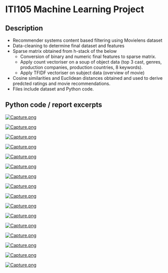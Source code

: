 # ITI105 Machine Learning Project

## **Description**
- Recommender systems content based filtering using Movielens dataset
- Data-cleaning to determine final dataset and features
- Sparse matrix obtained from h-stack of the below
    - Conversion of binary and numeric final features to sparse matrix. 
    - Apply count vectoriser on a soup of object data (top 3 cast, genres, production companies, production countries, 8 keywords). 
    - Apply TFIDF vectoriser on subject data (overview of movie)
- Cosine similarities and Euclidean distances obtained and used to derive predcted ratings and movie recommendations. 
- Files include dataset and Python code. 


## **Python code / report excerpts**
[![Capture.png](https://i.postimg.cc/KY1mRb8Q/Capture.png)](https://postimg.cc/Z9zGM13y)

[![Capture.png](https://i.postimg.cc/LXzK18Kk/Capture.png)](https://postimg.cc/vgHNRMmD)

[![Capture.png](https://i.postimg.cc/bvt47wJX/Capture.png)](https://postimg.cc/bGq6b8kL)

[![Capture.png](https://i.postimg.cc/kXYZDbR3/Capture.png)](https://postimg.cc/crYTb6cX)

[![Capture.png](https://i.postimg.cc/hPvZFtyC/Capture.png)](https://postimg.cc/F7tV3NQc)

[![Capture.png](https://i.postimg.cc/PrCy3FJ9/Capture.png)](https://postimg.cc/xcSLq5K3)

[![Capture.png](https://i.postimg.cc/C5XGpS5t/Capture.png)](https://postimg.cc/XBKGwMwc)

[![Capture.png](https://i.postimg.cc/DfqzK7DK/Capture.png)](https://postimg.cc/w3jzXYgW)

[![Capture.png](https://i.postimg.cc/Sx54MP5r/Capture.png)](https://postimg.cc/Yv1TcdtG)

[![Capture.png](https://i.postimg.cc/qMzZ37dP/Capture.png)](https://postimg.cc/MvJDkqH5)

[![Capture.png](https://i.postimg.cc/HxnbhV3H/Capture.png)](https://postimg.cc/JDwyy79d)

[![Capture.png](https://i.postimg.cc/13MH7hPG/Capture.png)](https://postimg.cc/pmhzySmr)

[![Capture.png](https://i.postimg.cc/QxzNQVK1/Capture.png)](https://postimg.cc/LnzMR9T8)

[![Capture.png](https://i.postimg.cc/JnKMGhWy/Capture.png)](https://postimg.cc/XGZTP4q3)

[![Capture.png](https://i.postimg.cc/6QYmZ4yN/Capture.png)](https://postimg.cc/XZBLSJf2)

[![Capture.png](https://i.postimg.cc/FHP6dJfX/Capture.png)](https://postimg.cc/SnMdHR7g)

